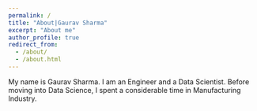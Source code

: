 ```yaml
---
permalink: /
title: "About|Gaurav Sharma"
excerpt: "About me"
author_profile: true
redirect_from: 
  - /about/
  - /about.html
---
```


My name is Gaurav Sharma. I am an Engineer and a Data Scientist. Before moving into Data Science, I spent a considerable time in Manufacturing Industry. 


